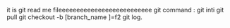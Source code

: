 it is git read me fileeeeeeeeeeeeeeeeeeeeeeeeee
git command :
git inti
git pull
git  checkout -b [branch_name ]=f2
git log.

